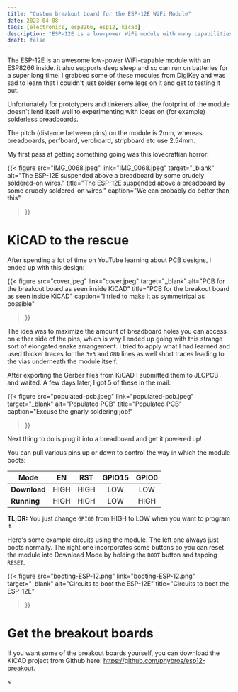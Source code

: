 ```yaml
---
title: "Custom breakout board for the ESP-12E WiFi Module"
date: 2023-04-08
tags: [electronics, esp8266, esp12, kicad]
description: "ESP-12E is a low-power WiFi module with many capabilities but its 2mm pitch makes it hard to prototype with on breadboards. So I made a custom breakout board!"
draft: false
---
```


The ESP-12E is an awesome low-power WiFi-capable module with an ESP8266 inside.
it also supports deep sleep and so can run on batteries for a super long time.
I grabbed some of these modules from DigiKey and was sad to learn that I
couldn't just solder some legs on it and get to testing it out.

Unfortunately for prototypers and tinkerers alike, the footprint of the module
doesn't lend itself well to experimenting with ideas on (for example)
solderless breadboards.

The pitch (distance between pins) on the module is 2mm, whereas breadboards, 
perfboard, veroboard, stripboard etc use 2.54mm.

<!--more-->

My first pass at getting something going was this lovecraftian horror:

{{< figure 
    src="IMG_0068.jpeg"
    link="IMG_0068.jpeg"
    target="_blank"
    alt="The ESP-12E suspended above a breadboard by some crudely soldered-on wires."
    title="The ESP-12E suspended above a breadboard by some crudely soldered-on wires."
    caption="We can probably do better than this"
>}}

# KiCAD to the rescue

After spending a lot of time on YouTube learning about
PCB designs, I ended up with this design:

{{< figure 
    src="cover.jpeg"
    link="cover.jpeg"
    target="_blank"
    alt="PCB for the breakout board as seen inside KiCAD"
    title="PCB for the breakout board as seen inside KiCAD"
    caption="I tried to make it as symmetrical as possible"
>}}

The idea was to maximize the amount of breadboard holes you can access on
either side of the pins, which is why I ended up going with this strange sort
of elongated snake arrangement. I tried to apply what I had learned and used
thicker traces for the `3v3` and `GND` lines as well short traces leading to
the vias underneath the module itself.

After exporting the Gerber files from KiCAD I submitted them to JLCPCB and
waited. A few days later, I got 5 of these in the mail:

{{< figure 
    src="populated-pcb.jpeg"
    link="populated-pcb.jpeg"
    target="_blank"
    alt="Populated PCB"
    title="Populated PCB"
    caption="Excuse the gnarly soldering job!"
>}}

Next thing to do is plug it into a breadboard and get it powered up!

You can pull various pins up or down to control the way in which the module boots:

|Mode        |EN  |RST  |GPIO15|GPIO0|
|------------|:--:|:---:|:----:|:---:|
|**Download**|HIGH|HIGH |LOW   |LOW  |
|**Running** |HIGH|HIGH |LOW   |HIGH |

**TL;DR:** You just change `GPIO0` from HIGH to LOW when you want to program
it.

Here's some example circuits using the module. The left one always just boots
normally. The right one incorporates some buttons so you can reset the module
into Download Mode by holding the `BOOT` button and tapping `RESET`.

{{< figure 
    src="booting-ESP-12.png"
    link="booting-ESP-12.png"
    target="_blank"
    alt="Circuits to boot the ESP-12E"
    title="Circuits to boot the ESP-12E"
>}}

# Get the breakout boards

If you want some of the breakout boards yourself, you can download the KiCAD
project from Github here: <https://github.com/phybros/esp12-breakout>.

⚡️
